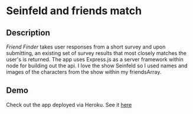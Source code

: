 # Seinfeld and friends match

## Description
*Friend Finder* takes user responses from a short survey and upon submitting, an existing set of survey results that most closely matches the user's is returned. The app uses Express.js as a server framework within node for building out the api. I love the show Seinfeld so I used names and images of the characters from the show within my friendsArray. 

## Demo
Check out the app deployed via Heroku. See it [here](https://friend-finder-seinfeld.herokuapp.com/)

